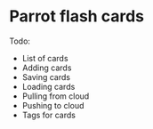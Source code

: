 # Parrot flash cards

Todo:
* List of cards
* Adding cards
* Saving cards
* Loading cards
* Pulling from cloud
* Pushing to cloud
* Tags for cards
